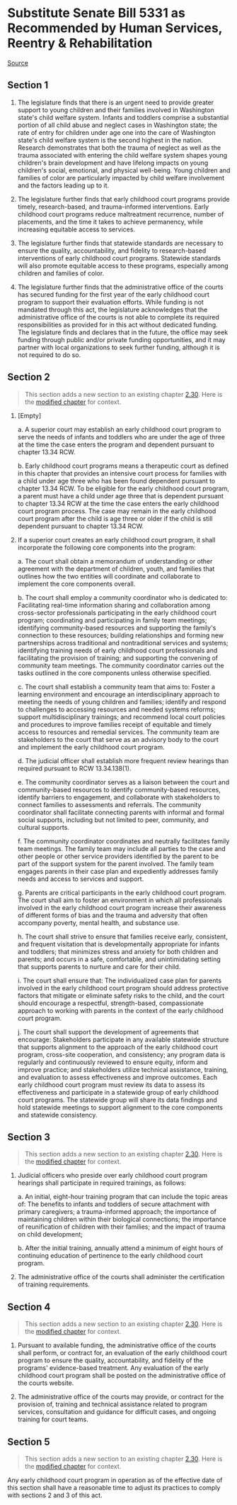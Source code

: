 # Substitute Senate Bill 5331 as Recommended by Human Services, Reentry & Rehabilitation

[Source](http://lawfilesext.leg.wa.gov/biennium/2021-22/Xml/Bills/Senate%20Bills/5331-S.xml)
## Section 1
1. The legislature finds that there is an urgent need to provide greater support to young children and their families involved in Washington state's child welfare system. Infants and toddlers comprise a substantial portion of all child abuse and neglect cases in Washington state; the rate of entry for children under age one into the care of Washington state's child welfare system is the second highest in the nation. Research demonstrates that both the trauma of neglect as well as the trauma associated with entering the child welfare system shapes young children's brain development and have lifelong impacts on young children's social, emotional, and physical well-being. Young children and families of color are particularly impacted by child welfare involvement and the factors leading up to it.

2. The legislature further finds that early childhood court programs provide timely, research-based, and trauma-informed interventions. Early childhood court programs reduce maltreatment recurrence, number of placements, and the time it takes to achieve permanency, while increasing equitable access to services.

3. The legislature further finds that statewide standards are necessary to ensure the quality, accountability, and fidelity to research-based interventions of early childhood court programs. Statewide standards will also promote equitable access to these programs, especially among children and families of color.

4. The legislature further finds that the administrative office of the courts has secured funding for the first year of the early childhood court program to support their evaluation efforts. While funding is not mandated through this act, the legislature acknowledges that the administrative office of the courts is not able to complete its required responsibilities as provided for in this act without dedicated funding. The legislature finds and declares that in the future, the office may seek funding through public and/or private funding opportunities, and it may partner with local organizations to seek further funding, although it is not required to do so.


## Section 2
> This section adds a new section to an existing chapter [2.30](/rcw/02_courts_of_record/2.30_therapeutic_courts.md). Here is the [modified chapter](rcw/02_courts_of_record/2.30_therapeutic_courts.md) for context.

1. [Empty]

    a. A superior court may establish an early childhood court program to serve the needs of infants and toddlers who are under the age of three at the time the case enters the program and dependent pursuant to chapter 13.34 RCW.

    b. Early childhood court programs means a therapeutic court as defined in this chapter that provides an intensive court process for families with a child under age three who has been found dependent pursuant to chapter 13.34 RCW. To be eligible for the early childhood court program, a parent must have a child under age three that is dependent pursuant to chapter 13.34 RCW at the time the case enters the early childhood court program process. The case may remain in the early childhood court program after the child is age three or older if the child is still dependent pursuant to chapter 13.34 RCW.

2. If a superior court creates an early childhood court program, it shall incorporate the following core components into the program:

    a. The court shall obtain a memorandum of understanding or other agreement with the department of children, youth, and families that outlines how the two entities will coordinate and collaborate to implement the core components overall.

    b. The court shall employ a community coordinator who is dedicated to: Facilitating real-time information sharing and collaboration among cross-sector professionals participating in the early childhood court program; coordinating and participating in family team meetings; identifying community-based resources and supporting the family's connection to these resources; building relationships and forming new partnerships across traditional and nontraditional services and systems; identifying training needs of early childhood court professionals and facilitating the provision of training; and supporting the convening of community team meetings. The community coordinator carries out the tasks outlined in the core components unless otherwise specified.

    c. The court shall establish a community team that aims to: Foster a learning environment and encourage an interdisciplinary approach to meeting the needs of young children and families; identify and respond to challenges to accessing resources and needed systems reforms; support multidisciplinary trainings; and recommend local court policies and procedures to improve families receipt of equitable and timely access to resources and remedial services. The community team are stakeholders to the court that serve as an advisory body to the court and implement the early childhood court program.

    d. The judicial officer shall establish more frequent review hearings than required pursuant to RCW 13.34.138(1).

    e. The community coordinator serves as a liaison between the court and community-based resources to identify community-based resources, identify barriers to engagement, and collaborate with stakeholders to connect families to assessments and referrals. The community coordinator shall facilitate connecting parents with informal and formal social supports, including but not limited to peer, community, and cultural supports.

    f. The community coordinator coordinates and neutrally facilitates family team meetings. The family team may include all parties to the case and other people or other service providers identified by the parent to be part of the support system for the parent involved. The family team engages parents in their case plan and expediently addresses family needs and access to services and support.

    g. Parents are critical participants in the early childhood court program. The court shall aim to foster an environment in which all professionals involved in the early childhood court program increase their awareness of different forms of bias and the trauma and adversity that often accompany poverty, mental health, and substance use.

    h. The court shall strive to ensure that families receive early, consistent, and frequent visitation that is developmentally appropriate for infants and toddlers; that minimizes stress and anxiety for both children and parents; and occurs in a safe, comfortable, and unintimidating setting that supports parents to nurture and care for their child.

    i. The court shall ensure that: The individualized case plan for parents involved in the early childhood court program should address protective factors that mitigate or eliminate safety risks to the child, and the court should encourage a respectful, strength-based, compassionate approach to working with parents in the context of the early childhood court program.

    j. The court shall support the development of agreements that encourage: Stakeholders participate in any available statewide structure that supports alignment to the approach of the early childhood court program, cross-site cooperation, and consistency; any program data is regularly and continuously reviewed to ensure equity, inform and improve practice; and stakeholders utilize technical assistance, training, and evaluation to assess effectiveness and improve outcomes. Each early childhood court program must review its data to assess its effectiveness and participate in a statewide group of early childhood court programs. The statewide group will share its data findings and hold statewide meetings to support alignment to the core components and statewide consistency.


## Section 3
> This section adds a new section to an existing chapter [2.30](/rcw/02_courts_of_record/2.30_therapeutic_courts.md). Here is the [modified chapter](rcw/02_courts_of_record/2.30_therapeutic_courts.md) for context.

1. Judicial officers who preside over early childhood court program hearings shall participate in required trainings, as follows:

    a. An initial, eight-hour training program that can include the topic areas of: The benefits to infants and toddlers of secure attachment with primary caregivers; a trauma-informed approach; the importance of maintaining children within their biological connections; the importance of reunification of children with their families; and the impact of trauma on child development;

    b. After the initial training, annually attend a minimum of eight hours of continuing education of pertinence to the early childhood court program.

2. The administrative office of the courts shall administer the certification of training requirements.


## Section 4
> This section adds a new section to an existing chapter [2.30](/rcw/02_courts_of_record/2.30_therapeutic_courts.md). Here is the [modified chapter](rcw/02_courts_of_record/2.30_therapeutic_courts.md) for context.

1. Pursuant to available funding, the administrative office of the courts shall perform, or contract for, an evaluation of the early childhood court program to ensure the quality, accountability, and fidelity of the programs' evidence-based treatment. Any evaluation of the early childhood court program shall be posted on the administrative office of the courts website.

2. The administrative office of the courts may provide, or contract for the provision of, training and technical assistance related to program services, consultation and guidance for difficult cases, and ongoing training for court teams.


## Section 5
> This section adds a new section to an existing chapter [2.30](/rcw/02_courts_of_record/2.30_therapeutic_courts.md). Here is the [modified chapter](rcw/02_courts_of_record/2.30_therapeutic_courts.md) for context.

Any early childhood court program in operation as of the effective date of this section shall have a reasonable time to adjust its practices to comply with sections 2 and 3 of this act.

